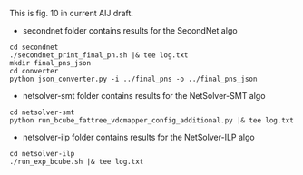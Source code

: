 This is fig. 10 in current AIJ draft.

- secondnet folder contains results for the SecondNet algo
```
cd secondnet
./secondnet_print_final_pn.sh |& tee log.txt
mkdir final_pns_json
cd converter
python json_converter.py -i ../final_pns -o ../final_pns_json
```


- netsolver-smt folder contains results for the NetSolver-SMT algo
```
cd netsolver-smt
python run_bcube_fattree_vdcmapper_config_additional.py |& tee log.txt
```

- netsolver-ilp folder contains results for the NetSolver-ILP algo
```
cd netsolver-ilp
./run_exp_bcube.sh |& tee log.txt
```
